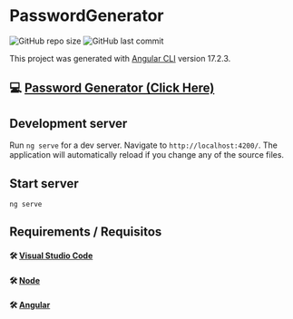 # PasswordGenerator

![GitHub repo size](https://img.shields.io/github/repo-size/dfleper/PasswordGenerator?logo=github)
![GitHub last commit](https://img.shields.io/github/last-commit/dfleper/PasswordGenerator?color=blue&label=last-commit&logo=github&logoColor=white)

This project was generated with [Angular CLI](https://github.com/angular/angular-cli) version 17.2.3.

## 💻 [Password Generator (Click Here)](https://password-generator-dfleper.netlify.app/)

## Development server

Run `ng serve` for a dev server. Navigate to `http://localhost:4200/`. The application will automatically reload if you change any of the source files.

## Start server
```
ng serve
```
## Requirements / Requisitos
#### 🛠 [Visual Studio Code](https://code.visualstudio.com/) 
#### 🛠 [Node](https://nodejs.org/) 
#### 🛠 [Angular](https://angular.dev/) 
